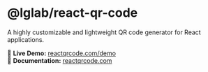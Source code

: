 # @lglab/react-qr-code

A highly customizable and lightweight QR code generator for React applications.

🚀 **Live Demo:** [reactqrcode.com/demo](https://reactqrcode.com/demo)  
📖 **Documentation:** [reactqrcode.com](https://reactqrcode.com/)
